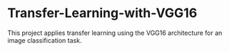 # Transfer-Learning-with-VGG16
This project applies transfer learning using the VGG16 architecture for an image classification task.
